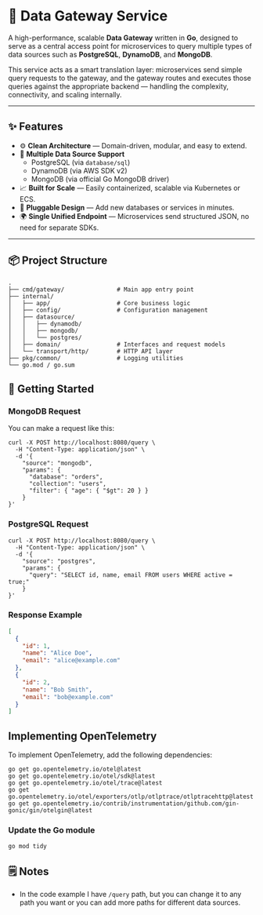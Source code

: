 # 🔗 Data Gateway Service

A high-performance, scalable **Data Gateway** written in **Go**, designed to serve as a central access point for microservices to query multiple types of data sources such as **PostgreSQL**, **DynamoDB**, and **MongoDB**.

This service acts as a smart translation layer: microservices send simple query requests to the gateway, and the gateway routes and executes those queries against the appropriate backend — handling the complexity, connectivity, and scaling internally.

---

## ✨ Features

- ⚙️ **Clean Architecture** — Domain-driven, modular, and easy to extend.
- 📡 **Multiple Data Source Support**
    - PostgreSQL (via `database/sql`)
    - DynamoDB (via AWS SDK v2)
    - MongoDB (via official Go MongoDB driver)
- 📈 **Built for Scale** — Easily containerized, scalable via Kubernetes or ECS.
- 🚀 **Pluggable Design** — Add new databases or services in minutes.
- 🌍 **Single Unified Endpoint** — Microservices send structured JSON, no need for separate SDKs.

---

## 📦 Project Structure

```text
.
├── cmd/gateway/               # Main app entry point
├── internal/
│   ├── app/                   # Core business logic
│   ├── config/                # Configuration management
│   ├── datasource/
│   │   ├── dynamodb/
│   │   ├── mongodb/
│   │   └── postgres/
│   ├── domain/                # Interfaces and request models
│   └── transport/http/        # HTTP API layer
├── pkg/common/                # Logging utilities
└── go.mod / go.sum
```

## 🚀 Getting Started

### MongoDB Request

You can make a request like this:

```shell
curl -X POST http://localhost:8080/query \
  -H "Content-Type: application/json" \
  -d '{
    "source": "mongodb",
    "params": {
      "database": "orders",
      "collection": "users",
      "filter": { "age": { "$gt": 20 } }
    }
}'
```

### PostgreSQL Request

```shell
curl -X POST http://localhost:8080/query \
  -H "Content-Type: application/json" \
  -d '{
    "source": "postgres",
    "params": {
      "query": "SELECT id, name, email FROM users WHERE active = true;"
    }
}'
```

### Response Example

```json
[
  {
    "id": 1,
    "name": "Alice Doe",
    "email": "alice@example.com"
  },
  {
    "id": 2,
    "name": "Bob Smith",
    "email": "bob@example.com"
  }
]
```

## Implementing OpenTelemetry

To implement OpenTelemetry, add the following dependencies:

```shell
go get go.opentelemetry.io/otel@latest
go get go.opentelemetry.io/otel/sdk@latest
go get go.opentelemetry.io/otel/trace@latest
go get go.opentelemetry.io/otel/exporters/otlp/otlptrace/otlptracehttp@latest
go get go.opentelemetry.io/contrib/instrumentation/github.com/gin-gonic/gin/otelgin@latest
```

### Update the Go module

```shell
go mod tidy
```

## 🗒️ Notes

- In the code example I have `/query` path, but you can change it to any path you want or you can add more paths for different data sources.